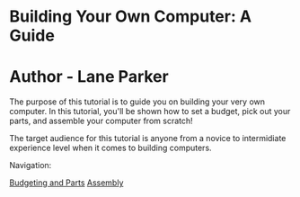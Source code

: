 # Building Your Own Computer: A Guide

# Author - Lane Parker

The purpose of this tutorial is to guide you on building your very own computer. In this tutorial, you'll be shown how to set a budget, pick out your parts, and assemble your computer from scratch!

The target audience for this tutorial is anyone from a novice to intermidiate experience level when it comes to building computers.

Navigation:

[Budgeting and Parts](Parts.md)
[Assembly](Assembly.md)
